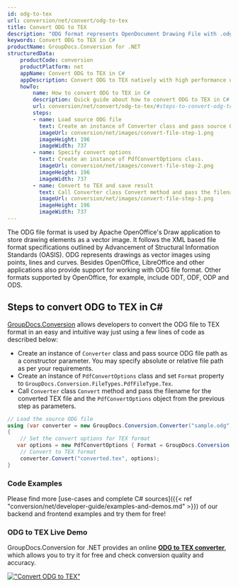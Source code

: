 ```yaml
---
id: odg-to-tex
url: conversion/net/convert/odg-to-tex
title: Convert ODG to TEX
description: "ODG format represents OpenDocument Drawing File with .odg extension. Learn how to convert ODG to TEX file programmatically in C# language using GroupDocs.Conversion for .NET library."
keywords: Convert ODG to TEX in C#
productName: GroupDocs.Conversion for .NET
structuredData:
    productCode: conversion
    productPlatform: net
    appName: Convert ODG to TEX in C#
    appDescription: Convert ODG to TEX natively with high performance using C# language and server side GroupDocs.Conversion for .NET APIs, without the use of any software like Microsoft or Open Office.
    howTo:
        name: How to convert ODG to TEX in C# 
        description: Quick guide about how to convert ODG to TEX in C# with high performance and accuracy.
        url: conversion/net/convert/odg-to-tex/#steps-to-convert-odg-to-tex-in-c
        steps:
        - name: Load source ODG file 
          text: Create an instance of Converter class and pass source ODG file path as a constructor parameter. You may specify absolute or relative file path as per your requirements. 
          imageUrl: conversion/net/images/convert-file-step-1.png
          imageHeight: 196
          imageWidth: 737
        - name: Specify convert options 
          text: Create an instance of PdfConvertOptions class.
          imageUrl: conversion/net/images/convert-file-step-2.png
          imageHeight: 196
          imageWidth: 737
        - name: Convert to TEX and save result 
          text: Call Converter class Convert method and pass the filename for the converted HTML file and the PdfConvertOptions object from the previous step as parameters.
          imageUrl: conversion/net/images/convert-file-step-3.png
          imageHeight: 196
          imageWidth: 737
---
```


The ODG file format is used by Apache OpenOffice's Draw application to store drawing elements as a vector image. It follows the XML based file format specifications outlined by Advancement of Structural Information Standards (OASIS). ODG represents drawings as vector images using points, lines and curves. Besides OpenOffice, LibreOffice and other applications also provide support for working with ODG file format. Other formats supported by OpenOffice, for example, include ODT, ODF, ODP and ODS.

## Steps to convert ODG to TEX in C#

[GroupDocs.Conversion](https://products.groupdocs.com/conversion/net) allows developers to convert the ODG file to TEX format in an easy and intuitive way just using a few lines of code as described below:

* Create an instance of `Converter` class and pass source ODG file path as a constructor parameter. You may specify absolute or relative file path as per your requirements. 
* Create an instance of `PdfConvertOptions` class and set `Format` property to `GroupDocs.Conversion.FileTypes.PdfFileType.Tex`.
* Call `Converter` class `Convert` method and pass the filename for the converted TEX file and the `PdfConvertOptions` object from the previous step as parameters.

```csharp
// Load the source ODG file
using (var converter = new GroupDocs.Conversion.Converter("sample.odg"))
{
    // Set the convert options for TEX format
   var options = new PdfConvertOptions { Format = GroupDocs.Conversion.FileTypes.PdfFileType.Tex };
    // Convert to TEX format
    converter.Convert("converted.tex", options);
}
```

### Code Examples

Please find more [use-cases and complete C# sources]({{< ref "conversion/net/developer-guide/examples-and-demos.md" >}}) of our backend and frontend examples and try them for free!

### ODG to TEX Live Demo

GroupDocs.Conversion for .NET provides an online [**ODG to TEX converter**](https://products.groupdocs.app/conversion/odg-to-tex), which allows you to try it for free and check conversion quality and accuracy.

[!["Convert ODG to TEX"](conversion/net/images/convert-to-tex/convert-odg-to-tex.png)](https://products.groupdocs.app/conversion/odg-to-tex)